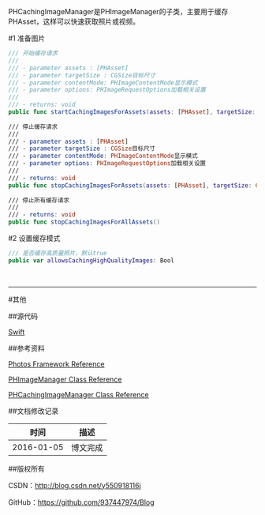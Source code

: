 PHCachingImageManager是PHImageManager的子类，主要用于缓存PHAsset，这样可以快速获取照片或视频。

#1 准备图片

```swift
/// 开始缓存请求
///
/// - parameter assets : [PHAsset]
/// - parameter targetSize : CGSize目标尺寸
/// - parameter contentMode: PHImageContentMode显示模式
/// - parameter options: PHImageRequestOptions加载相关设置
///
/// - returns: void
public func startCachingImagesForAssets(assets: [PHAsset], targetSize: CGSize, contentMode: PHImageContentMode, options: PHImageRequestOptions?)
    
/// 停止缓存请求
///
/// - parameter assets : [PHAsset]
/// - parameter targetSize : CGSize目标尺寸
/// - parameter contentMode: PHImageContentMode显示模式
/// - parameter options: PHImageRequestOptions加载相关设置
///
/// - returns: void
public func stopCachingImagesForAssets(assets: [PHAsset], targetSize: CGSize, contentMode: PHImageContentMode, options: PHImageRequestOptions?)
    
/// 停止所有缓存请求
///
/// - returns: void
public func stopCachingImagesForAllAssets()
```

#2 设置缓存模式

```swift
/// 是否缓存高质量照片，默认true
public var allowsCachingHighQualityImages: Bool
```

&#160;

----------

#其他

##源代码

[Swift](https://github.com/937447974/Swift)

##参考资料

[Photos Framework Reference](https://developer.apple.com/library/ios/documentation/Photos/Reference/Photos_Framework/index.html)

[PHImageManager Class Reference](https://developer.apple.com/library/ios/documentation/Photos/Reference/PHImageManager_Class/index.html)

[PHCachingImageManager Class Reference](https://developer.apple.com/library/ios/documentation/Photos/Reference/PHCachingImageManager_Class/index.html)

##文档修改记录

| 时间 | 描述 |
| ---- | ---- |
| 2016-01-05 | 博文完成 |

##版权所有

CSDN：http://blog.csdn.net/y550918116j

GitHub：https://github.com/937447974/Blog